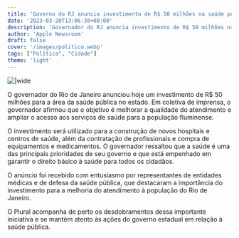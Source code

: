 ```yaml
---
title: 'Governo do RJ anuncia investimento de R$ 50 milhões na saúde pública'
date: '2023-03-20T13:06:38+08:00'
description: 'Governador do RJ anuncia investimento de R$ 50 milhões na saúde pública para melhorar a qualidade do atendimento à população fluminense.'
author: 'Apple Newsroom'
draft: false
cover: '/images/politico.webp'
tags: ["Política", "Cidade"]
theme: 'light'
---
```

![ |wide](/images/politico.webp)

O governador do Rio de Janeiro anunciou hoje um investimento de R$ 50 milhões para a área da saúde pública no estado. Em coletiva de imprensa, o governador afirmou que o objetivo é melhorar a qualidade do atendimento e ampliar o acesso aos serviços de saúde para a população fluminense.

O investimento será utilizado para a construção de novos hospitais e centros de saúde, além da contratação de profissionais e compra de equipamentos e medicamentos. O governador ressaltou que a saúde é uma das principais prioridades de seu governo e que está empenhado em garantir o direito básico à saúde para todos os cidadãos.

O anúncio foi recebido com entusiasmo por representantes de entidades médicas e de defesa da saúde pública, que destacaram a importância do investimento para a melhoria do atendimento à população do Rio de Janeiro.

O Plural acompanha de perto os desdobramentos dessa importante iniciativa e se mantém atento às ações do governo estadual em relação à saúde pública.